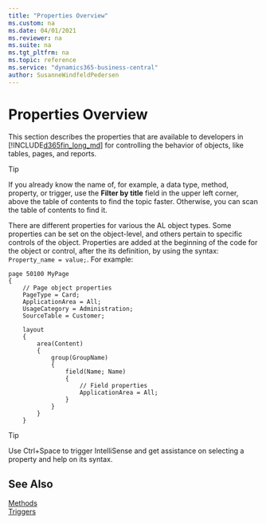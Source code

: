 ```yaml
---
title: "Properties Overview"
ms.custom: na
ms.date: 04/01/2021
ms.reviewer: na
ms.suite: na
ms.tgt_pltfrm: na
ms.topic: reference
ms.service: "dynamics365-business-central"
author: SusanneWindfeldPedersen
---
```


# Properties Overview

This section describes the properties that are available to developers in [!INCLUDE[d365fin_long_md](../includes/d365fin_long_md.md)] for controlling the behavior of objects, like tables, pages, and reports.

> [!TIP]  
> If you already know the name of, for example, a data type, method, property, or trigger, use the **Filter by title** field in the upper left corner, above the table of contents to find the topic faster. Otherwise, you can scan the table of contents to find it.

There are different properties for various the AL object types. Some properties can be set on the object-level, and others pertain to specific controls of the object. Properties are added at the beginning of the code for the object or control, after the its definition, by using the syntax: `Property_name = value;`. For example:

```al
page 50100 MyPage
{
    // Page object properties
    PageType = Card;
    ApplicationArea = All;
    UsageCategory = Administration;
    SourceTable = Customer;
    
    layout
    {
        area(Content)
        {
            group(GroupName)
            {
                field(Name; Name)
                {
                    // Field properties
                    ApplicationArea = All;                                     
                }
            }
        }
    }
```

> [!TIP]
> Use Ctrl+Space to trigger IntelliSense and get assistance on selecting a property and help on its syntax.

<!--
`Promoted = true;`<br>
`PromotedCategory = Process;`<br>
`ApplicationArea = All;`


In the sections below, properties are sorted according to the object(s) they apply to.

- [Table and Table Extension Properties](devenv-table-properties.md)  
- [Page and Page Extension Properties](devenv-page-property-overview.md)
- [Codeunit Properties](devenv-codeunit-properties.md)  
- [Query Properties](devenv-query-properties.md)  
- [Report Properties](devenv-report-properties.md)  
- [XMLPort Properties](devenv-xmlport-properties.md)  
- [Control Add-In Properties](devenv-control-addin-properties.md)
- [Enum Properties](devenv-enum-properties.md)
- [View Properties](devenv-view-properties.md)
- [Profile Properties](devenv-profile-properties.md)
- [Integrating with Dynamics 365 for Sales](../devenv-integrating-dynamics-365-for-sales-extension-development.md)
-->
## See Also

[Methods](../methods-auto/library.md)  
[Triggers](../triggers-auto/devenv-triggers.md)  